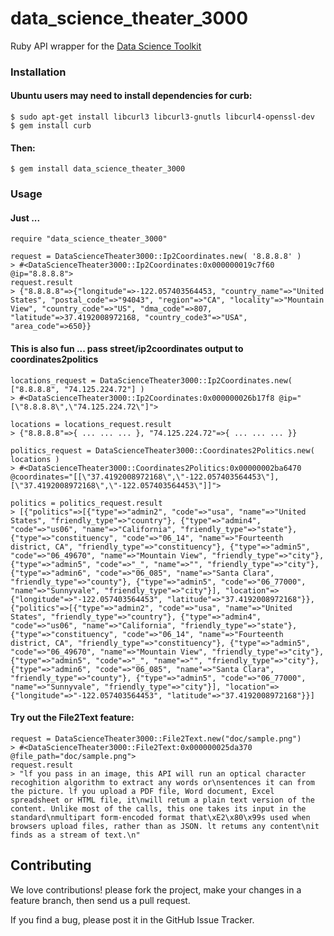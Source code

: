 # data_science_theater_3000

Ruby API wrapper for the [Data Science Toolkit](http://www.datasciencetoolkit.org/)

### Installation

#### Ubuntu users may need to install dependencies for curb:
    $ sudo apt-get install libcurl3 libcurl3-gnutls libcurl4-openssl-dev
    $ gem install curb
#### Then:
    $ gem install data_science_theater_3000

### Usage

#### Just ...
    require "data_science_theater_3000"

    request = DataScienceTheater3000::Ip2Coordinates.new( '8.8.8.8' )
    > #<DataScienceTheater3000::Ip2Coordinates:0x000000019c7f60 @ip="8.8.8.8">
    request.result
    > {"8.8.8.8"=>{"longitude"=>-122.057403564453, "country_name"=>"United States", "postal_code"=>"94043", "region"=>"CA", "locality"=>"Mountain View", "country_code"=>"US", "dma_code"=>807, "latitude"=>37.4192008972168, "country_code3"=>"USA", "area_code"=>650}}

#### This is also fun ... pass street/ip2coordinates output to coordinates2politics
    locations_request = DataScienceTheater3000::Ip2Coordinates.new( ["8.8.8.8", "74.125.224.72"] )
    > #<DataScienceTheater3000::Ip2Coordinates:0x000000026b17f8 @ip="[\"8.8.8.8\",\"74.125.224.72\"]">

    locations = locations_request.result
    > {"8.8.8.8"=>{ ... ... ... }, "74.125.224.72"=>{ ... ... ... }}

    politics_request = DataScienceTheater3000::Coordinates2Politics.new( locations )
    > #<DataScienceTheater3000::Coordinates2Politics:0x00000002ba6470 @coordinates="[[\"37.4192008972168\",\"-122.057403564453\"],[\"37.4192008972168\",\"-122.057403564453\"]]"> 

    politics = politics_request.result
    > [{"politics"=>[{"type"=>"admin2", "code"=>"usa", "name"=>"United States", "friendly_type"=>"country"}, {"type"=>"admin4", "code"=>"us06", "name"=>"California", "friendly_type"=>"state"}, {"type"=>"constituency", "code"=>"06_14", "name"=>"Fourteenth district, CA", "friendly_type"=>"constituency"}, {"type"=>"admin5", "code"=>"06_49670", "name"=>"Mountain View", "friendly_type"=>"city"}, {"type"=>"admin5", "code"=>"_", "name"=>"", "friendly_type"=>"city"}, {"type"=>"admin6", "code"=>"06_085", "name"=>"Santa Clara", "friendly_type"=>"county"}, {"type"=>"admin5", "code"=>"06_77000", "name"=>"Sunnyvale", "friendly_type"=>"city"}], "location"=>{"longitude"=>"-122.057403564453", "latitude"=>"37.4192008972168"}}, {"politics"=>[{"type"=>"admin2", "code"=>"usa", "name"=>"United States", "friendly_type"=>"country"}, {"type"=>"admin4", "code"=>"us06", "name"=>"California", "friendly_type"=>"state"}, {"type"=>"constituency", "code"=>"06_14", "name"=>"Fourteenth district, CA", "friendly_type"=>"constituency"}, {"type"=>"admin5", "code"=>"06_49670", "name"=>"Mountain View", "friendly_type"=>"city"}, {"type"=>"admin5", "code"=>"_", "name"=>"", "friendly_type"=>"city"}, {"type"=>"admin6", "code"=>"06_085", "name"=>"Santa Clara", "friendly_type"=>"county"}, {"type"=>"admin5", "code"=>"06_77000", "name"=>"Sunnyvale", "friendly_type"=>"city"}], "location"=>{"longitude"=>"-122.057403564453", "latitude"=>"37.4192008972168"}}]

#### Try out the File2Text feature:
    request = DataScienceTheater3000::File2Text.new("doc/sample.png")
    > #<DataScienceTheater3000::File2Text:0x000000025da370 @file_path="doc/sample.png"> 
    request.result
    > "lf you pass in an image, this API will run an optical character recoghition algorithm to extract any words or\nsentences it can from the picture. lf you upload a PDF file, Word document, Excel spreadsheet or HTML file, it\nwill retum a plain text version of the content. Unlike most of the calls, this one takes its input in the standard\nmultipart form-encoded format that\xE2\x80\x99s used when browsers upload files, rather than as JSON. lt retums any content\nit finds as a stream of text.\n" 


## Contributing

We love contributions! please fork the project, make your changes in a feature branch, then send us a pull request.

If you find a bug, please post it in the GitHub Issue Tracker.
